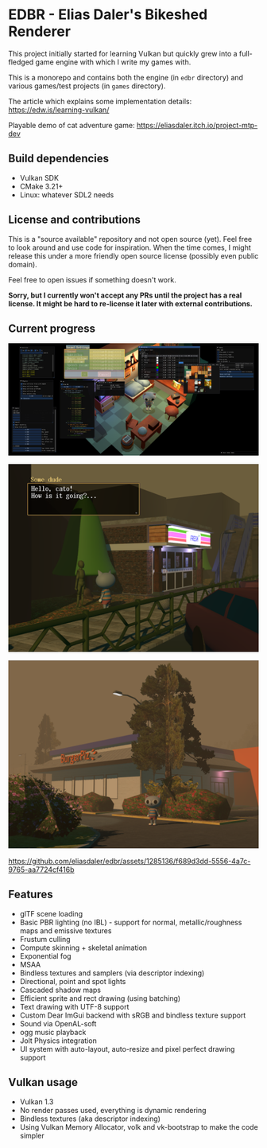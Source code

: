# EDBR - Elias Daler's Bikeshed Renderer

This project initially started for learning Vulkan but quickly grew into a full-fledged game engine with which I write my games with.

This is a monorepo and contains both the engine (in `edbr` directory) and various games/test projects (in `games` directory).

The article which explains some implementation details: https://edw.is/learning-vulkan/

Playable demo of cat adventure game: https://eliasdaler.itch.io/project-mtp-dev

## Build dependencies

* Vulkan SDK
* CMake 3.21+
* Linux: whatever SDL2 needs

## License and contributions

This is a "source available" repository and not open source (yet). Feel free to look around and use code for inspiration. When the time comes, I might release this under a more friendly open source license (possibly even public domain).

Feel free to open issues if something doesn't work.

**Sorry, but I currently won't accept any PRs until the project has a real license. It might be hard to re-license it later with external contributions.**

## Current progress

![dev_tools](screenshots/10_dev_tools.png)

![dialogue](screenshots/12_dialogue.png)

![burger_joint](screenshots/11_burger_joint.png)

https://github.com/eliasdaler/edbr/assets/1285136/f689d3dd-5556-4a7c-9765-aa7724cf416b

## Features

* glTF scene loading
* Basic PBR lighting (no IBL) - support for normal, metallic/roughness maps and emissive textures
* Frustum culling
* Compute skinning + skeletal animation
* Exponential fog
* MSAA
* Bindless textures and samplers (via descriptor indexing)
* Directional, point and spot lights
* Cascaded shadow maps
* Efficient sprite and rect drawing (using batching)
* Text drawing with UTF-8 support
* Custom Dear ImGui backend with sRGB and bindless texture support
* Sound via OpenAL-soft
* ogg music playback
* Jolt Physics integration
* UI system with auto-layout, auto-resize and pixel perfect drawing support

## Vulkan usage

* Vulkan 1.3
* No render passes used, everything is dynamic rendering
* Bindless textures (aka descriptor indexing)
* Using Vulkan Memory Allocator, volk and vk-bootstrap to make the code simpler

